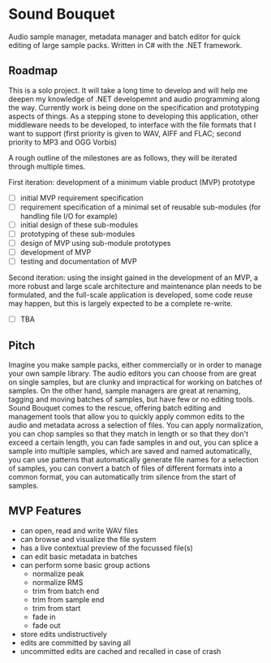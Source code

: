 # Sound Bouquet
Audio sample manager, metadata manager and batch editor for quick editing of large sample packs. Written in C# with the .NET framework. 

## Roadmap

This is a solo project. It will take a long time to develop and will help me deepen my knowledge of .NET developemnt and audio programming along the way. Currently work is being done on the specification and prototyping aspects of things. As a stepping stone to developing this application, other middleware needs to be developed, to interface with the file formats that I want to support (first priority is given to WAV, AIFF and FLAC; second priority to MP3 and OGG Vorbis)

A rough outline of the milestones are as follows, they will be iterated through multiple times.

First iteration: development of a minimum viable product (MVP) prototype
- [ ] initial MVP requirement specification
- [ ] requirement specification of a minimal set of reusable sub-modules (for handling file I/O for example)
- [ ] initial design of these sub-modules
- [ ] prototyping of these sub-modules
- [ ] design of MVP using sub-module prototypes
- [ ] development of MVP
- [ ] testing and documentation of MVP

Second iteration: using the insight gained in the development of an MVP, a more robust and large scale architecture and maintenance plan needs to be formulated, and the full-scale application is developed, some code reuse may happen, but this is largely expected to be a complete re-write.
- [ ] TBA

## Pitch

Imagine you make sample packs, either commercially or in order to manage your own sample library. The audio editors you can choose from are great on single samples, but are clunky and impractical for working on batches of samples. On the other hand, sample managers are great at renaming, tagging and moving batches of samples, but have few or no editing tools. Sound Bouquet comes to the rescue, offering batch editing and management tools that allow you to quickly apply common edits to the audio and metadata across a selection of files. You can apply normalization, you can chop samples so that they match in length or so that they don't exceed a certain length, you can fade samples in and out, you can splice a sample into multiple samples, which are saved and named automatically, you can use patterns that automatically generate file names for a selection of samples, you can convert a batch of files of different formats into a common format, you can automatically trim silence from the start of samples.

## MVP Features

- can open, read and write WAV files
- can browse and visualize the file system
- has a live contextual preview of the focussed file(s)
- can edit basic metadata in batches
- can perform some basic group actions
  - normalize peak
  - normalize RMS
  - trim from batch end
  - trim from sample end
  - trim from start
  - fade in
  - fade out
- store edits undistructively
- edits are committed by saving all
- uncommitted edits are cached and recalled in case of crash

